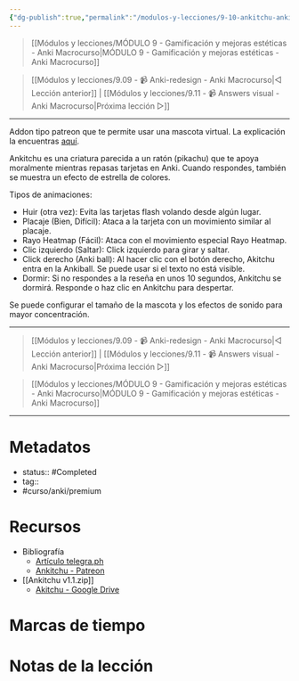 ```yaml
---
{"dg-publish":true,"permalink":"/modulos-y-lecciones/9-10-ankitchu-anki-macrocurso/","noteIcon":"","updated":"2024-05-22T13:35:19.516+02:00"}
---
```



> [[Módulos y lecciones/MÓDULO 9 - Gamificación y mejoras estéticas - Anki Macrocurso\|MÓDULO 9 - Gamificación y mejoras estéticas - Anki Macrocurso]]

> [[Módulos y lecciones/9.09 - 📹 Anki-redesign - Anki Macrocurso\|◁ Lección anterior]] | [[Módulos y lecciones/9.11 - 📹 Answers visual - Anki Macrocurso\|Próxima lección ▷]]

---

Addon tipo patreon que te permite usar una mascota virtual. La explicación la encuentras [aquí](https://telegra.ph/Ankitchu-12-18).

Ankitchu es una criatura parecida a un ratón (pikachu) que te apoya moralmente mientras repasas tarjetas en Anki. Cuando respondes, también se muestra un efecto de estrella de colores.

Tipos de animaciones:

- Huir (otra vez): Evita las tarjetas flash volando desde algún lugar.
- Placaje (Bien, Difícil): Ataca a la tarjeta con un movimiento similar al placaje.
- Rayo Heatmap (Fácil): Ataca con el movimiento especial Rayo Heatmap.
- Clic izquierdo (Saltar): Click izquierdo para girar y saltar.
- Click derecho (Anki ball): Al hacer clic con el botón derecho, Akitchu entra en la Ankiball. Se puede usar si el texto no está visible.
- Dormir: Si no respondes a la reseña en unos 10 segundos, Ankitchu se dormirá. Responde o haz clic en Ankitchu para despertar.

Se puede configurar el tamaño de la mascota y los efectos de sonido para mayor concentración.

---

> [[Módulos y lecciones/9.09 - 📹 Anki-redesign - Anki Macrocurso\|◁ Lección anterior]] | [[Módulos y lecciones/9.11 - 📹 Answers visual - Anki Macrocurso\|Próxima lección ▷]]

> [[Módulos y lecciones/MÓDULO 9 - Gamificación y mejoras estéticas - Anki Macrocurso\|MÓDULO 9 - Gamificación y mejoras estéticas - Anki Macrocurso]]

---
# Metadatos
- status:: #Completed 
- tag:: 
- #curso/anki/premium

# Recursos
- Bibliografía
	- [Artículo telegra.ph](https://telegra.ph/Ankitchu-12-18)
	- [Ankitchu - Patreon](https://www.patreon.com/posts/84566105?pr=true)
- [[Ankitchu v1.1.zip]]
	- [Akitchu - Google Drive](https://drive.google.com/file/d/1_VjUTmBYWI5TDE6jjCVD3jZRHFzztBcm/view?usp=drive_link)

# Marcas de tiempo


# Notas de la lección
